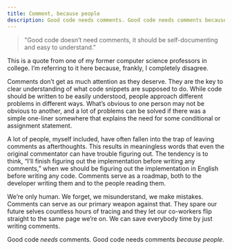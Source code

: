 ```yaml
---
title: Comment, because people
description: Good code needs comments. Good code needs comments because people.
---
```


> "Good code doesn’t need comments, it should be self-documenting and easy to understand."

This is a quote from one of my former computer science professors in college. I’m referring to it here because, frankly, I completely disagree.

Comments don’t get as much attention as they deserve. They are the key to clear understanding of what code snippets are supposed to do. While code should be written to be easily understood, people approach different problems in different ways. What’s obvious to one person may not be obvious to another, and a lot of problems can be solved if there was a simple one-liner somewhere that explains the need for some conditional or assignment statement.

A lot of people, myself included, have often fallen into the trap of leaving comments as afterthoughts. This results in meaningless words that even the original commentator can have trouble figuring out. The tendency is to think, “I’ll finish figuring out the implementation before writing any comments,” when we should be figuring out the implementation in English before writing any code. Comments serve as a roadmap, both to the developer writing them and to the people reading them.

We’re only human. We forget, we misunderstand, we make mistakes. Comments can serve as our primary weapon against that. They spare our future selves countless hours of tracing and they let our co-workers flip straight to the same page we’re on. We can save everybody time by just writing comments.

Good code _needs_ comments. Good code needs comments _because people_.

